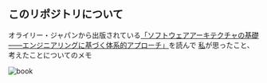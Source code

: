 ## このリポジトリについて
オライリー・ジャパンから出版されている[「ソフトウェアアーキテクチャの基礎――エンジニアリングに基づく体系的アプローチ」](https://www.oreilly.co.jp/books/9784873119823/)を読んで
[私](https://github.com/Nabe847)が思ったこと、考えたことについてのメモ

![book](https://www.oreilly.co.jp/books/images/picture_large978-4-87311-982-3.jpeg)
